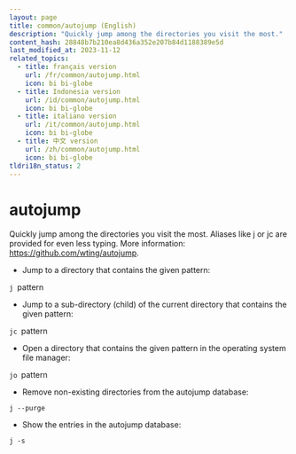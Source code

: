 ```yaml
---
layout: page
title: common/autojump (English)
description: "Quickly jump among the directories you visit the most."
content_hash: 28848b7b210ea8d436a352e207b84d1188389e5d
last_modified_at: 2023-11-12
related_topics:
  - title: français version
    url: /fr/common/autojump.html
    icon: bi bi-globe
  - title: Indonesia version
    url: /id/common/autojump.html
    icon: bi bi-globe
  - title: italiano version
    url: /it/common/autojump.html
    icon: bi bi-globe
  - title: 中文 version
    url: /zh/common/autojump.html
    icon: bi bi-globe
tldri18n_status: 2
---
```

# autojump

Quickly jump among the directories you visit the most.
Aliases like j or jc are provided for even less typing.
More information: <https://github.com/wting/autojump>.

- Jump to a directory that contains the given pattern:

`j `<span class="tldr-var badge badge-pill bg-dark-lm bg-white-dm text-white-lm text-dark-dm font-weight-bold">pattern</span>

- Jump to a sub-directory (child) of the current directory that contains the given pattern:

`jc `<span class="tldr-var badge badge-pill bg-dark-lm bg-white-dm text-white-lm text-dark-dm font-weight-bold">pattern</span>

- Open a directory that contains the given pattern in the operating system file manager:

`jo `<span class="tldr-var badge badge-pill bg-dark-lm bg-white-dm text-white-lm text-dark-dm font-weight-bold">pattern</span>

- Remove non-existing directories from the autojump database:

`j --purge`

- Show the entries in the autojump database:

`j -s`
